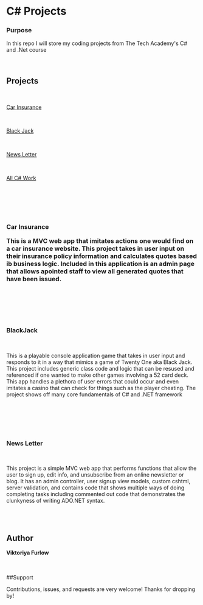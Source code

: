 <h1>C# Projects</h1>
<h3>Purpose</h3>
<p>In this repo I will store my coding projects from The Tech Academy's C# and .Net course</p>

<br />

<h2>Projects</h2>
<br />

[Car Insurance](https://github.com/SassyCatSlaps/TTA-Basic-C-Sharp-Projects/tree/main/CarInsurance/CarInsurance)

<br>

[Black Jack](https://github.com/SassyCatSlaps/TTA-Basic-C-Sharp-Projects/tree/main/BLACKJACK_minimal_notes/BLACKJACK_minimal_notes_version)

<br>

[News Letter](https://github.com/SassyCatSlaps/TTA-Basic-C-Sharp-Projects/tree/main/NewsletterAppMVC)

<br>

[All C# Work](https://github.com/SassyCatSlaps/TTA-Basic-C-Sharp-Projects)


<br />
<h1></h1>
<br />
<h3>Car Insurance</h>
<br />
<p>This is a MVC web app that imitates actions one would find on a car insurance website. This project takes in user input on their insurance policy information and calculates
quotes based ib business logic. Included in this application is an admin page that allows apointed staff to view all generated quotes that have been issued.</p>
<br />

<h1></h1>
<br />
<h3>BlackJack</h3>
<br />
<p>This is a playable console application game that takes in user input and responds to it in a way that mimics a game of Twenty One aka Black Jack. This project includes generic class code and logic that can be resused and referenced
if one wanted to make other games involving a 52 card deck. This app handles a plethora of user errors that could occur and even imitates a casino that can check for things such as the player cheating. The project 
shows off many core fundamentals of C# and .NET framework</p>
<br />

<h1></h1>
<br />
<h3>News Letter</h3>
<br />
<p>This project is a simple MVC web app that performs functions that allow the user to sign up, edit info, and unsubscribe from an online newsletter or blog. It has an admin controller, user signup view models, custom cshtml, server validation, and contains code that shows multiple ways of doing completing tasks including commented out code that demonstrates the clunkyness of writing ADO.NET syntax.</p>
<br />
<br>

## Author

**Viktoriya Furlow**
<br>
<br>
<br>

##Support

Contributions, issues, and requests are very welcome!
Thanks for dropping by!
